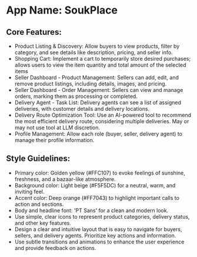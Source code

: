 # **App Name**: SoukPlace

## Core Features:

- Product Listing & Discovery: Allow buyers to view products, filter by category, and see details like description, pricing, and seller info.
- Shopping Cart: Implement a cart to temporarily store desired purchases; allows users to view the item quantity and total amount of the selected items
- Seller Dashboard - Product Management: Sellers can add, edit, and remove product listings, including details, images, and pricing.
- Seller Dashboard - Order Management: Sellers can view and manage orders, marking them as processing or completed.
- Delivery Agent - Task List: Delivery agents can see a list of assigned deliveries, with customer details and delivery locations.
- Delivery Route Optimization Tool: Use an AI-powered tool to recommend the most efficient delivery route, considering multiple deliveries.  May or may not use tool at LLM discretion.
- Profile Management: Allow each role (buyer, seller, delivery agent) to manage their profile information.

## Style Guidelines:

- Primary color: Golden yellow (#FFC107) to evoke feelings of sunshine, freshness, and a bazaar-like atmosphere.
- Background color: Light beige (#F5F5DC) for a neutral, warm, and inviting feel.
- Accent color: Deep orange (#FF7043) to highlight important calls to action and sections.
- Body and headline font: 'PT Sans' for a clean and modern look.
- Use simple, clear icons to represent product categories, delivery status, and other key features.
- Design a clear and intuitive layout that is easy to navigate for buyers, sellers, and delivery agents.  Prioritize key actions and information.
- Use subtle transitions and animations to enhance the user experience and provide feedback on actions.